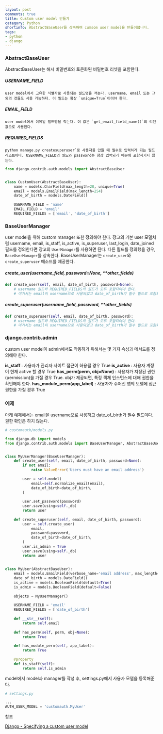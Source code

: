```yaml
---
layout: post
comments: true
title: Custom user model 만들기
category: Python
shortinfo: AbstractBaseUser를 상속하여 cumsom user model을 만들어봅니다.
tags:
- python
- django
---
```



### AbstractBaseUser
AbstractBaseUser는 해시 비밀번호와 토큰화된 비밀번호 리셋을 포함한다. 

##### USERNAME_FIELD 
	user model에서 고유한 식별자로 사용되는 필드명을 적는다. username, email 또는 그 외의 것들도 사용 가능하다. 이 필드는 항상 `unique=True`이어야 한다. 

##### EMAIL_FIELD 
	user model에서 이메일 필드명을 적는다. 이 값은 `get_email_field_name()`의 리턴값으로 사용된다.

##### REQUIRED_FIELDS
	python manage.py createsuperuser`로 사용자를 만들 때 필수로 입력하게 되는 필드 리스트이다. USERNAME_FIELD의 필드와 password는 항상 입력되기 때문에 포함시키지 않는다.

```python
from django.contrib.auth.models import AbstractBaseUser


class CustomUser(AbstractBaseUser):
    name = models.CharField(max_length=20, unique=True)
   	email = models.EmailField(max_length=254)
    date_of_birth = models.DateField()
   	    
    USERNAME_FIELD = 'name'
    EMAIL_FIELD = 'email'
    REQUIRED_FIELDS = ['email', 'date_of_birth']
```



### **BaseUserManager**
user model을 위해 custom manager 또한 정의해야 한다. 장고의 기본 user 모델처럼 username, email, is_staff, is_active, is_superuser, last_login, date_joined 필드를 정의한다면 장고의 `UserManager`를 사용하면 된다. 다른 필드를 정의했을 경우, `BaseUserManager`를 상속한다. BaseUserManager는 `create_user`와 `create_superuser` 메소드를 제공한다.

##### create_user(*username_field*, password=None, **other_fields)
```python
def create_user(self, email, date_of_birth, password=None):
    # username 필드와 REQUIRED_FIELDS의 필드가 모두 포함되어야 한다.
    # 여기서는 email이 username으로 사용되었고 date_of_birth가 필수 필드로 포함되었다.
```

##### create_superuser(*username_field*, password, **other_fields)
```python
def create_superuser(self, email, date_of_birth, password):
    # username 필드와 REQUIRED_FIELDS의 필드가 모두 포함되어야 한다.
    # 여기서는 email이 username으로 사용되었고 date_of_birth가 필수 필드로 포함되었다.
```



### django.contrib.admin

custom user model이 admin에서도 작동하기 위해서는 몇 가지 속성과 메서드를 정의해야 한다.

 **is_staff** : 사용자가 관리자 사이트 접근이 허용될 경우 True
 **is_active** : 사용자 계정이 현재 active 할 경우 True
 **has_perm(perm, obj=None)** : 사용자가  지정된 권한(permission)을 가질 경우 True. obj가 제공되면, 특정 객체 인스턴스에 대해 권한을 확인해야 한다.
 **has_module_perm(app_label)** : 사용자가 주어진 앱의 모델에 접근 권한을 가질 경우 True



### 예제

아래 예제에서는 email을 username으로 사용하고 date_of_birth가 필수 필드이다. 권한 확인은 하지 않는다.

```python
# customauth/models.py

from django.db import models
from django.contrib.auth.models import BaseUserManager, AbstractBaseUser


class MyUserManager(BaseUserManager):
    def create_user(self, email, date_of_birth, password=None):
        if not email:
            raise ValueError('Users must have an email address')
            
        user = self.model(
        	email=self.normalize_email(email),
            date_of_birth=date_of_birth,
        )
        
        user.set_password(password)
        user.save(using=self._db)
        return user
    
    def create_superuser(self, email, date_of_birth, password):
        user = self.create_user(
        	email,
            password=password,
            date_of_birth=date_of_birth,
        )
        user.is_admin = True
        user.save(using=self._db)
        return user
    
    
class MyUser(AbstractBaseUser):
    email = models.EmailField(verbose_name='email address', max_length=255, unique=True,)
    date_of_birth = models.DateField()
    is_active = models.BooleanField(default=True)
    is_admin = models.BooleanField(default=False)
    
    objects = MyUserManager()
    
    USERNAME_FIELD = 'email'
    REQUIRED_FIELDS = ['date_of_birth']
    
    def __str__(self):
        return self.email
    
    def has_perm(self, perm, obj=None):
        return True
    
    def has_module_perm(self, app_label):
        return True
    
    @property
    def is_staff(self):
        return self.is_admin
```
model에서 model과 manager를 작성 후, settings.py에서 사용자 모델을 등록해준다.
```python
# settings.py

...
AUTH_USER_MODEL = 'customauth.MyUser'
```



참조

[Django - Specifying a custom user model](<https://docs.djangoproject.com/en/2.2/topics/auth/customizing/#specifying-a-custom-user-model>)